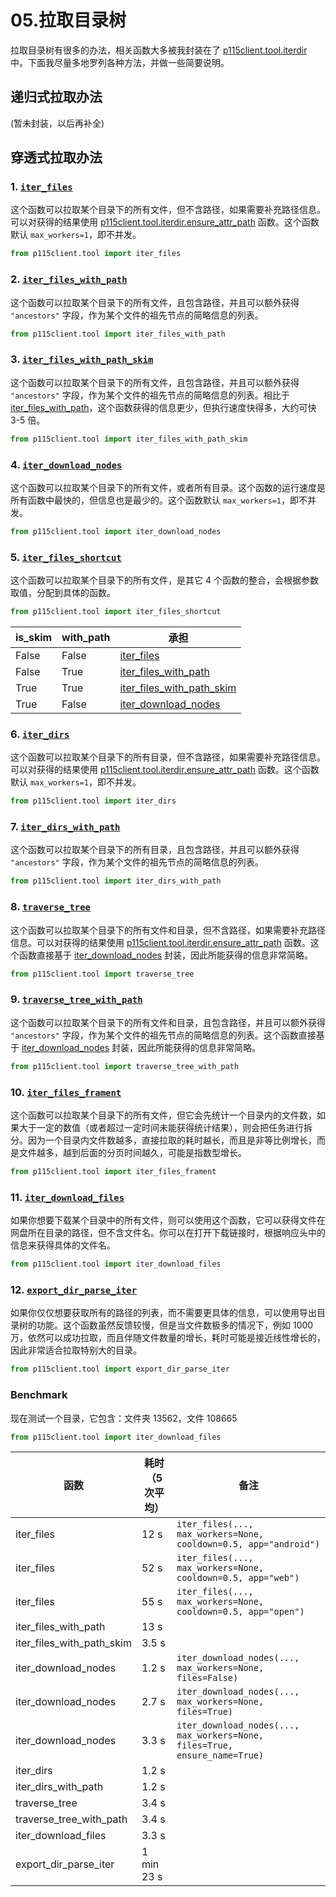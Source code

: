 # 05.拉取目录树

拉取目录树有很多的办法，相关函数大多被我封装在了 [p115client.tool.iterdir](https://p115client.readthedocs.io/en/latest/reference/tool/iterdir.html) 中。下面我尽量多地罗列各种方法，并做一些简要说明。

## 递归式拉取办法

(暂未封装，以后再补全)

## 穿透式拉取办法

### 1. [`iter_files`](https://p115client.readthedocs.io/en/latest/reference/tool/iterdir.html#p115client.tool.iterdir.iter_files)

这个函数可以拉取某个目录下的所有文件，但不含路径，如果需要补充路径信息。可以对获得的结果使用 [p115client.tool.iterdir.ensure_attr_path](https://p115client.readthedocs.io/en/latest/reference/tool/iterdir.html#p115client.tool.iterdir.ensure_attr_path) 函数。这个函数默认 `max_workers=1`，即不并发。

```python
from p115client.tool import iter_files
```

### 2. [`iter_files_with_path`](https://p115client.readthedocs.io/en/latest/reference/tool/iterdir.html#p115client.tool.iterdir.iter_files_with_path)

这个函数可以拉取某个目录下的所有文件，且包含路径，并且可以额外获得 `"ancestors"` 字段，作为某个文件的祖先节点的简略信息的列表。

```python
from p115client.tool import iter_files_with_path
```

### 3. [`iter_files_with_path_skim`](https://p115client.readthedocs.io/en/latest/reference/tool/iterdir.html#p115client.tool.iterdir.iter_files_with_path_skim)

这个函数可以拉取某个目录下的所有文件，且包含路径，并且可以额外获得 `"ancestors"` 字段，作为某个文件的祖先节点的简略信息的列表。相比于 [iter_files_with_path](https://p115client.readthedocs.io/en/latest/reference/tool/iterdir.html#p115client.tool.iterdir.iter_files_with_path)，这个函数获得的信息更少，但执行速度快得多，大约可快 3-5 倍。

```python
from p115client.tool import iter_files_with_path_skim
```

### 4. [`iter_download_nodes`](https://p115client.readthedocs.io/en/latest/reference/tool/download.html#p115client.tool.download.iter_download_nodes)

这个函数可以拉取某个目录下的所有文件，或者所有目录。这个函数的运行速度是所有函数中最快的，但信息也是最少的。这个函数默认 `max_workers=1`，即不并发。

```python
from p115client.tool import iter_download_nodes
```

### 5. [`iter_files_shortcut`](https://p115client.readthedocs.io/en/latest/reference/tool/iterdir.html#p115client.tool.iterdir.iter_files_shortcut)

这个函数可以拉取某个目录下的所有文件，是其它 4 个函数的整合，会根据参数取值，分配到具体的函数。

```python
from p115client.tool import iter_files_shortcut
```

is_skim | with_path | 承担
------- | --------- | ---
False   | False     | [iter_files](https://p115client.readthedocs.io/en/latest/reference/tool/iterdir.html#p115client.tool.iterdir.iter_files)
False   | True      | [iter_files_with_path](https://p115client.readthedocs.io/en/latest/reference/tool/iterdir.html#p115client.tool.iterdir.iter_files_with_path_skim)
True    | True      | [iter_files_with_path_skim](https://p115client.readthedocs.io/en/latest/reference/tool/iterdir.html#p115client.tool.iterdir.iter_files_with_path_skim)
True    | False     | [iter_download_nodes](https://p115client.readthedocs.io/en/latest/reference/tool/iterdir.html#p115client.tool.download.iter_download_nodes)

### 6. [`iter_dirs`](https://p115client.readthedocs.io/en/latest/reference/tool/iterdir.html#p115client.tool.iterdir.iter_dirs)

这个函数可以拉取某个目录下的所有目录，但不含路径，如果需要补充路径信息。可以对获得的结果使用 [p115client.tool.iterdir.ensure_attr_path](https://p115client.readthedocs.io/en/latest/reference/tool/iterdir.html#p115client.tool.iterdir.ensure_attr_path) 函数。这个函数默认 `max_workers=1`，即不并发。


```python
from p115client.tool import iter_dirs
```

### 7. [`iter_dirs_with_path`](https://p115client.readthedocs.io/en/latest/reference/tool/iterdir.html#p115client.tool.iterdir.iter_dirs_with_path)

这个函数可以拉取某个目录下的所有目录，且包含路径，并且可以额外获得 `"ancestors"` 字段，作为某个文件的祖先节点的简略信息的列表。

```python
from p115client.tool import iter_dirs_with_path
```

### 8. [`traverse_tree`](https://p115client.readthedocs.io/en/latest/reference/tool/iterdir.html#p115client.tool.iterdir.traverse_tree)

这个函数可以拉取某个目录下的所有文件和目录，但不含路径，如果需要补充路径信息。可以对获得的结果使用 [p115client.tool.iterdir.ensure_attr_path](https://p115client.readthedocs.io/en/latest/reference/tool/iterdir.html#p115client.tool.iterdir.ensure_attr_path) 函数。这个函数直接基于 [iter_download_nodes](https://p115client.readthedocs.io/en/latest/reference/tool/iterdir.html#p115client.tool.download.iter_download_nodes) 封装，因此所能获得的信息非常简略。

```python
from p115client.tool import traverse_tree
```

### 9. [`traverse_tree_with_path`](https://p115client.readthedocs.io/en/latest/reference/tool/iterdir.html#p115client.tool.iterdir.traverse_tree_with_path)

这个函数可以拉取某个目录下的所有文件和目录，且包含路径，并且可以额外获得 `"ancestors"` 字段，作为某个文件的祖先节点的简略信息的列表。这个函数直接基于 [iter_download_nodes](https://p115client.readthedocs.io/en/latest/reference/tool/iterdir.html#p115client.tool.download.iter_download_nodes) 封装，因此所能获得的信息非常简略。

```python
from p115client.tool import traverse_tree_with_path
```

### 10. [`iter_files_frament`](https://p115client.readthedocs.io/en/latest/reference/tool/iterdir.html#p115client.tool.iterdir.iter_files_frament)

这个函数可以拉取某个目录下的所有文件，但它会先统计一个目录内的文件数，如果大于一定的数值（或者超过一定时间未能获得统计结果），则会把任务进行拆分。因为一个目录内文件数越多，直接拉取的耗时越长，而且是非等比例增长，而是文件越多，越到后面的分页时间越久，可能是指数型增长。

```python
from p115client.tool import iter_files_frament
```

### 11. [`iter_download_files`](https://p115client.readthedocs.io/en/latest/reference/tool/download.html#p115client.tool.download.iter_download_files)

如果你想要下载某个目录中的所有文件，则可以使用这个函数，它可以获得文件在网盘所在目录的路径，但不含文件名。你可以在打开下载链接时，根据响应头中的信息来获得具体的文件名。

```python
from p115client.tool import iter_download_files
```

### 12. [`export_dir_parse_iter`](https://p115client.readthedocs.io/en/latest/reference/tool/export_dir.html#p115client.tool.export_dir.export_dir_parse_iter)

如果你仅仅想要获取所有的路径的列表，而不需要更具体的信息，可以使用导出目录树的功能。这个函数虽然反馈较慢，但是当文件数极多的情况下，例如 1000 万，依然可以成功拉取，而且伴随文件数量的增长，耗时可能是接近线性增长的，因此非常适合拉取特别大的目录。

```python
from p115client.tool import export_dir_parse_iter
```

### Benchmark

现在测试一个目录，它包含：文件夹 13562，文件 108665

```python
from p115client.tool import iter_download_files
```

函数 | 耗时（5 次平均） | 备注
--- | --- | ---
iter_files | 12 s | `iter_files(..., max_workers=None, cooldown=0.5, app="android")`
iter_files | 52 s | `iter_files(..., max_workers=None, cooldown=0.5, app="web")`
iter_files | 55 s | `iter_files(..., max_workers=None, cooldown=0.5, app="open")`
iter_files_with_path | 13 s | 
iter_files_with_path_skim | 3.5 s | 
iter_download_nodes | 1.2 s | `iter_download_nodes(..., max_workers=None, files=False)`
iter_download_nodes | 2.7 s | `iter_download_nodes(..., max_workers=None, files=True)`
iter_download_nodes | 3.3 s | `iter_download_nodes(..., max_workers=None, files=True, ensure_name=True)`
iter_dirs | 1.2 s
iter_dirs_with_path | 1.2 s
traverse_tree | 3.4 s
traverse_tree_with_path | 3.4 s
iter_download_files | 3.3 s
export_dir_parse_iter | 1 min 23 s

